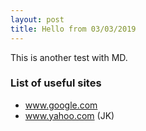 ```yaml
---
layout: post
title: Hello from 03/03/2019
---
```


This is another test with MD.

### List of useful sites

- www.google.com
- www.yahoo.com (JK)
